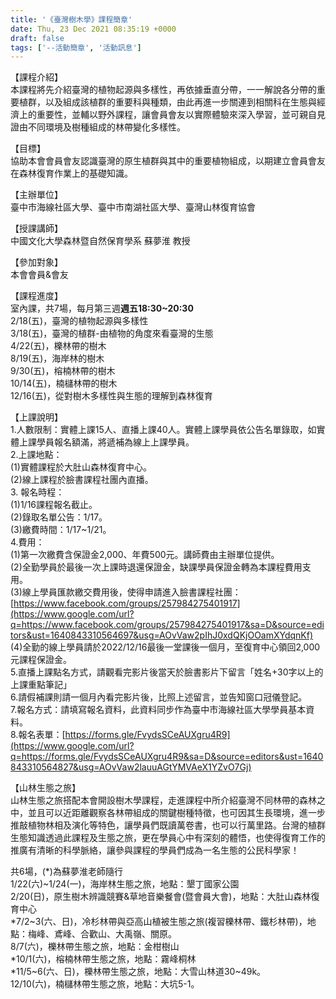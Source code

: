 ```yaml
---
title: '《臺灣樹木學》課程簡章'
date: Thu, 23 Dec 2021 08:35:19 +0000
draft: false
tags: ['--活動簡章', '活動訊息']
---
```


【課程介紹】  
本課程將先介紹臺灣的植物起源與多樣性，再依據垂直分帶，一一解說各分帶的重要植群，以及組成該植群的重要科與種類，由此再進一步關連到相關科在生態與經濟上的重要性，並輔以野外課程，讓會員會友以實際體驗來深入學習，並可親自見證由不同環境及樹種組成的林帶變化多樣性。

【目標】  
協助本會會員會友認識臺灣的原生植群與其中的重要植物組成，以期建立會員會友在森林復育作業上的基礎知識。

【主辦單位】  
臺中市海線社區大學、臺中市南湖社區大學、臺灣山林復育協會

【授課講師】  
中國文化大學森林暨自然保育學系 蘇夢淮 教授

【參加對象】  
本會會員&會友

【課程進度】  
室內課，共7場，每月第三週**週五18:30~20:30**  
2/18(五)，臺灣的植物起源與多樣性  
3/18(五)，臺灣的植群-由植物的角度來看臺灣的生態  
4/22(五)，櫟林帶的樹木  
8/19(五)，海岸林的樹木  
9/30(五)，榕楠林帶的樹木  
10/14(五)，楠櫧林帶的樹木  
12/16(五)，從對樹木多樣性與生態的理解到森林復育

【上課說明】  
1.人數限制：實體上課15人、直播上課40人。實體上課學員依公告名單錄取，如實體上課學員報名額滿，將遞補為線上上課學員。  
2.上課地點：  
(1)實體課程於大肚山森林復育中心。  
(2)線上課程於臉書課程社團內直播。  
3\. 報名時程：  
(1)1/16課程報名截止。  
(2)錄取名單公告：1/17。  
(3)繳費時間：1/17~1/21。  
4.費用：  
(1)第一次繳費含保證金2,000、年費500元。講師費由主辦單位提供。  
(2)全勤學員於最後一次上課時退還保證金，缺課學員保證金轉為本課程費用支用。  
(3)線上學員匯款繳交費用後，使得申請進入臉書課程社團：[https://www.facebook.com/groups/257984275401917](https://www.google.com/url?q=https://www.facebook.com/groups/257984275401917&sa=D&source=editors&ust=1640843310564697&usg=AOvVaw2pIhJ0xdQKjOOamXYdqnKf)  
(4)全勤的線上學員請於2022/12/16最後一堂課後一個月，至復育中心領回2,000元課程保證金。  
5.直播上課點名方式，請觀看完影片後當天於臉書影片下留言「姓名+30字以上的上課重點筆記」  
6.請假補課則請一個月內看完影片後，比照上述留言，並告知窗口冠儀登記。  
7.報名方式：請填寫報名資料，此資料同步作為臺中市海線社區大學學員基本資料。  
8.報名表單：[https://forms.gle/FvydsSCeAUXgru4R9](https://www.google.com/url?q=https://forms.gle/FvydsSCeAUXgru4R9&sa=D&source=editors&ust=1640843310564827&usg=AOvVaw2lauuAGtYMVAeX1YZvO7Gj)

【山林生態之旅】  
山林生態之旅搭配本會開設樹木學課程，走進課程中所介紹臺灣不同林帶的森林之中，並且可以近距離觀察各林帶組成的關鍵樹種特徵，也可因其生長環境，進一步推敲植物林相及演化等特色，讓學員們既讀萬卷書，也可以行萬里路。台灣的植群生態知識透過此課程及生態之旅，更在學員心中有深刻的體悟，也使得復育工作的推廣有清晰的科學脈絡，讓參與課程的學員們成為一名生態的公民科學家！

共6場，(\*)為蘇夢淮老師隨行  
1/22(六)~1/24(一)，海岸林生態之旅，地點：墾丁國家公園  
2/20(日)，原生樹木辨識競賽&草地音樂餐會(暨會員大會)，地點：大肚山森林復育中心  
\*7/2~3(六、日)，冷杉林帶與亞高山植被生態之旅(複習櫟林帶、鐵杉林帶)，地點：梅峰、鳶峰、合歡山、大禹嶺、關原。  
8/7(六)，櫟林帶生態之旅，地點：金柑樹山  
\*10/1(六)，榕楠林帶生態之旅，地點：霧峰桐林  
\*11/5~6(六、日)，櫟林帶生態之旅，地點：大雪山林道30~49k。  
12/10(六)，楠櫧林帶生態之旅，地點：大坑5-1。